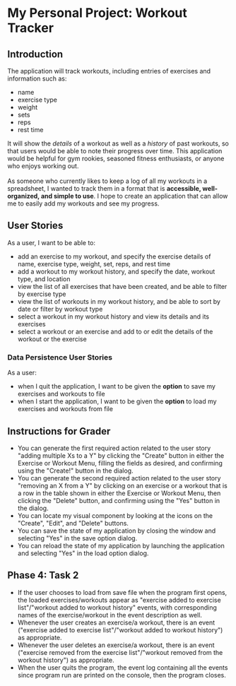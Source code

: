 # My Personal Project: Workout Tracker

## Introduction

The application will track workouts, including entries of exercises and information such as:
- name
- exercise type
- weight
- sets
- reps
- rest time

It will show the *details* of a workout as well as a *history* of past workouts, 
so that users would be able to note their progress over time. 
This application would be helpful for gym rookies, seasoned fitness enthusiasts, or anyone who enjoys working out.
<br> <br>
As someone who currently likes to keep a log of all my workouts in a spreadsheet, 
I wanted to track them in a format that is **accessible, well-organized, and simple to use**.
I hope to create an application that can allow me to easily add my workouts and see my progress. 

## User Stories
As a user, I want to be able to:
- add an exercise to my workout, and specify the exercise details of name, exercise type, weight, set, reps, and rest time
- add a workout to my workout history, and specify the date, workout type, and location
- view the list of all exercises that have been created, and be able to filter by exercise type
- view the list of workouts in my workout history, and be able to sort by date or filter by workout type
- select a workout in my workout history and view its details and its exercises
- select a workout or an exercise and add to or edit the details of the workout or the exercise

### Data Persistence User Stories
As a user:
- when I quit the application, I want to be given the **option** to save my exercises and workouts to file 
- when I start the application, I want to be given the **option** to load my exercises and workouts from file

## Instructions for Grader
- You can generate the first required action related to the user story "adding multiple Xs to a Y" by
clicking the "Create" button in either the Exercise or Workout Menu, filling the fields as desired,
and confirming using the "Create!" button in the dialog.
- You can generate the second required action related to the user story "removing an X from a Y" by
clicking on an exercise or a workout that is a row in the table shown in either the Exercise or Workout Menu, 
then clicking the "Delete" button, and confirming using the "Yes" button in the dialog.
- You can locate my visual component by looking at the icons on the "Create", "Edit", and "Delete" buttons.
- You can save the state of my application by closing the window and selecting "Yes" in the save option dialog.
- You can reload the state of my application by launching the application and selecting "Yes" in the load option dialog.

## Phase 4: Task 2
- If the user chooses to load from save file when the program first opens, 
the loaded exercises/workouts appear as "exercise added to exercise list"/"workout added to workout history" events,
with corresponding names of the exercise/workout in the event description as well.
- Whenever the user creates an exercise/a workout, 
there is an event ("exercise added to exercise list"/"workout added to workout history") as appropriate.
- Whenever the user deletes an exercise/a workout,
there is an event ("exercise removed from the exercise list"/"workout removed from the workout history") as appropriate.
- When the user quits the program, the event log containing all the events since program run are printed on the console,
then the program closes.